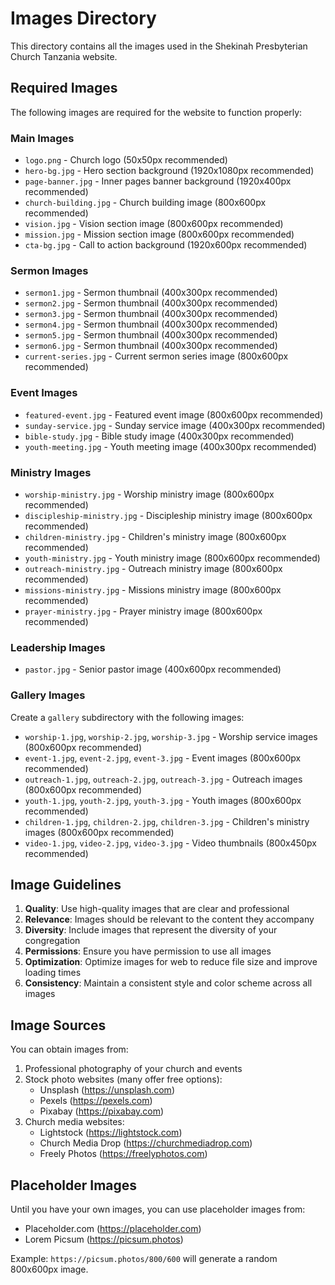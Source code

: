 # Images Directory

This directory contains all the images used in the Shekinah Presbyterian Church Tanzania website.

## Required Images

The following images are required for the website to function properly:

### Main Images
- `logo.png` - Church logo (50x50px recommended)
- `hero-bg.jpg` - Hero section background (1920x1080px recommended)
- `page-banner.jpg` - Inner pages banner background (1920x400px recommended)
- `church-building.jpg` - Church building image (800x600px recommended)
- `vision.jpg` - Vision section image (800x600px recommended)
- `mission.jpg` - Mission section image (800x600px recommended)
- `cta-bg.jpg` - Call to action background (1920x600px recommended)

### Sermon Images
- `sermon1.jpg` - Sermon thumbnail (400x300px recommended)
- `sermon2.jpg` - Sermon thumbnail (400x300px recommended)
- `sermon3.jpg` - Sermon thumbnail (400x300px recommended)
- `sermon4.jpg` - Sermon thumbnail (400x300px recommended)
- `sermon5.jpg` - Sermon thumbnail (400x300px recommended)
- `sermon6.jpg` - Sermon thumbnail (400x300px recommended)
- `current-series.jpg` - Current sermon series image (800x600px recommended)

### Event Images
- `featured-event.jpg` - Featured event image (800x600px recommended)
- `sunday-service.jpg` - Sunday service image (400x300px recommended)
- `bible-study.jpg` - Bible study image (400x300px recommended)
- `youth-meeting.jpg` - Youth meeting image (400x300px recommended)

### Ministry Images
- `worship-ministry.jpg` - Worship ministry image (800x600px recommended)
- `discipleship-ministry.jpg` - Discipleship ministry image (800x600px recommended)
- `children-ministry.jpg` - Children's ministry image (800x600px recommended)
- `youth-ministry.jpg` - Youth ministry image (800x600px recommended)
- `outreach-ministry.jpg` - Outreach ministry image (800x600px recommended)
- `missions-ministry.jpg` - Missions ministry image (800x600px recommended)
- `prayer-ministry.jpg` - Prayer ministry image (800x600px recommended)

### Leadership Images
- `pastor.jpg` - Senior pastor image (400x600px recommended)

### Gallery Images
Create a `gallery` subdirectory with the following images:
- `worship-1.jpg`, `worship-2.jpg`, `worship-3.jpg` - Worship service images (800x600px recommended)
- `event-1.jpg`, `event-2.jpg`, `event-3.jpg` - Event images (800x600px recommended)
- `outreach-1.jpg`, `outreach-2.jpg`, `outreach-3.jpg` - Outreach images (800x600px recommended)
- `youth-1.jpg`, `youth-2.jpg`, `youth-3.jpg` - Youth images (800x600px recommended)
- `children-1.jpg`, `children-2.jpg`, `children-3.jpg` - Children's ministry images (800x600px recommended)
- `video-1.jpg`, `video-2.jpg`, `video-3.jpg` - Video thumbnails (800x450px recommended)

## Image Guidelines

1. **Quality**: Use high-quality images that are clear and professional
2. **Relevance**: Images should be relevant to the content they accompany
3. **Diversity**: Include images that represent the diversity of your congregation
4. **Permissions**: Ensure you have permission to use all images
5. **Optimization**: Optimize images for web to reduce file size and improve loading times
6. **Consistency**: Maintain a consistent style and color scheme across all images

## Image Sources

You can obtain images from:
1. Professional photography of your church and events
2. Stock photo websites (many offer free options):
   - Unsplash (https://unsplash.com)
   - Pexels (https://pexels.com)
   - Pixabay (https://pixabay.com)
3. Church media websites:
   - Lightstock (https://lightstock.com)
   - Church Media Drop (https://churchmediadrop.com)
   - Freely Photos (https://freelyphotos.com)

## Placeholder Images

Until you have your own images, you can use placeholder images from:
- Placeholder.com (https://placeholder.com)
- Lorem Picsum (https://picsum.photos)

Example: `https://picsum.photos/800/600` will generate a random 800x600px image.

